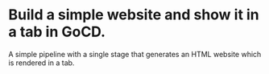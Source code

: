 # Build a simple website and show it in a tab in GoCD.

A simple pipeline with a single stage that generates an HTML website which is rendered in a tab.
